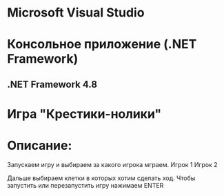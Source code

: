 # Microsoft Visual Studio

# Консольное приложение (.NET Framework)

## .NET Framework 4.8 ##


# Игра "Крестики-нолики"
# Описание:

Запускаем игру и выбираем за какого игрока мграем.
Игрок 1
Игрок 2

Дальше выбираем клетки в которых хотим сделать ход.
Чтобы запустить или перезапустить игру нажимаем ENTER
